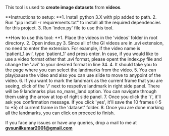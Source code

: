 This tool is used to **create image datasets** from **videos**.

**Instructions to setup:
**1. Install python 3.X with pip added to path.
2. Run "pip install -r requirements.txt" to install all the required dependencies for this project.
3. Run 'index.py' file to use this tool.

**How to use this tool:
**1. Place the videos in the 'videos' folder in root directory.
2. Open index.py
3. Since all of the GI videos are in .avi extension, no need to enter the extension. For example, if the video name is 'patient_1.avi', type 'patient_1' and press enter. In case, if you would like to use a video format other that .avi format, please opent the index.py file and change the '.avi' to your desired format in line 34.
4. It should take you to the page where you can select the landmarks from the video.
5. You can play/pause the video and also you can use slide to move to anypoint of the video.
6. If you want to mark the landmark as the current frame that you are seeing, click of the '/' next to respetive landmark in right side panel. There will be 9 landmarks plus no_mans_land option. You can navigate through them using the arrow at top of right side panel.
7. Once you click the '/', it'll ask you confirmation message. If you click 'yes', it'll save the 10 frames (-5 to +5) of current frame in the 'dataset' folder.
8. Once you are done marking all the landmarks, you can click on proceed to finish.

If you face any issues or have any queries, drop a mail to me at **gvsunilkumar2001@gmail.com**
